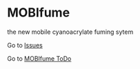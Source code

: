 # MOBIfume
the new mobile cyanoacrylate fuming sytem 

Go to [Issues](https://github.com/AttestorForensics/MOBIfume/issues)

Go to [MOBIfume ToDo](https://github.com/orgs/AttestorForensics/projects/3)
